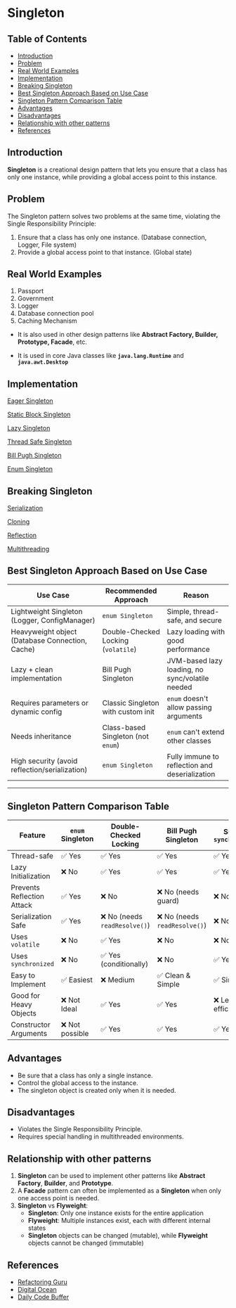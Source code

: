 # Singleton

## Table of Contents

- [Introduction](#introduction)
- [Problem](#problem)
- [Real World Examples](#real-world-examples)
- [Implementation](#implementation)
- [Breaking Singleton](#breaking-singleton)
- [Best Singleton Approach Based on Use Case](#best-singleton-approach-based-on-use-case)
- [Singleton Pattern Comparison Table](#singleton-pattern-comparison-table)
- [Advantages](#advantages)
- [Disadvantages](#disadvantages)
- [Relationship with other patterns](#relationship-with-other-patterns)
- [References](#references)

## Introduction

**Singleton** is a creational design pattern that lets you ensure that a class has only one instance, while providing a global access point to this instance.

## Problem

The Singleton pattern solves two problems at the same time, violating the Single Responsibility Principle:

1. Ensure that a class has only one instance. (Database connection, Logger, File system)
2. Provide a global access point to that instance. (Global state)

## Real World Examples

1. Passport
2. Government
3. Logger
4. Database connection pool
5. Caching Mechanism

- It is also used in other design patterns like
**Abstract Factory, Builder, Prototype, Facade**, etc.

- It is used in core Java classes like **`java.lang.Runtime`** and **`java.awt.Desktop`**

## Implementation

[Eager Singleton](EagerSingleton.java)

[Static Block Singleton](StaticBlockSingleton.java)

[Lazy Singleton](LazySingleton.java)

[Thread Safe Singleton](MultiThreadSingleton.java)

[Bill Pugh Singleton](BillPughSingleton.java)

[Enum Singleton](EnumSingleton.java)

## Breaking Singleton

[Serialization](violation/Serialization.java)

[Cloning](violation/Cloning.java)

[Reflection](violation/Reflection.java)

[Multithreading](violation/MultiThread.java)

## Best Singleton Approach Based on Use Case

| **Use Case**                                    | **Recommended Approach**            | **Reason**                                      |
| ----------------------------------------------- | ----------------------------------- | ----------------------------------------------- |
| Lightweight Singleton (Logger, ConfigManager)   | `enum Singleton`                    | Simple, thread-safe, and secure                 |
| Heavyweight object (Database Connection, Cache) | Double-Checked Locking (`volatile`) | Lazy loading with good performance              |
| Lazy + clean implementation                     | Bill Pugh Singleton                 | JVM-based lazy loading, no sync/volatile needed |
| Requires parameters or dynamic config           | Classic Singleton with custom init  | `enum` doesn't allow passing arguments          |
| Needs inheritance                               | Class-based Singleton (not `enum`)  | `enum` can't extend other classes               |
| High security (avoid reflection/serialization)  | `enum Singleton`                    | Fully immune to reflection and deserialization  |

---

## Singleton Pattern Comparison Table

| Feature                    | `enum` Singleton | Double-Checked Locking        | Bill Pugh Singleton           | Simple `synchronized` |
| -------------------------- | ---------------- | ----------------------------- | ----------------------------- | --------------------- |
| Thread-safe                | ✅ Yes           | ✅ Yes                        | ✅ Yes                        | ✅ Yes                |
| Lazy Initialization        | ❌ No            | ✅ Yes                        | ✅ Yes                        | ✅ Yes                |
| Prevents Reflection Attack | ✅ Yes           | ❌ No                         | ❌ No (needs guard)           | ❌ No                 |
| Serialization Safe         | ✅ Yes           | ❌ No (needs `readResolve()`) | ❌ No (needs `readResolve()`) | ❌ No                 |
| Uses `volatile`            | ❌ No            | ✅ Yes                        | ❌ No                         | ❌ No                 |
| Uses `synchronized`        | ❌ No            | ✅ Yes (conditionally)        | ❌ No                         | ✅ Yes                |
| Easy to Implement          | ✅ Easiest       | ❌ Medium                     | ✅ Clean & Simple             | ✅ Simple             |
| Good for Heavy Objects     | ❌ Not Ideal     | ✅ Yes                        | ✅ Yes                        | ❌ Less efficient     |
| Constructor Arguments      | ❌ Not possible  | ✅ Yes                        | ✅ Yes                        | ✅ Yes                |

## Advantages

- Be sure that a class has only a single instance.
- Control the global access to the instance.
- The singleton object is created only when it is needed.

## Disadvantages

- Violates the Single Responsibility Principle.
- Requires special handling in multithreaded environments.

## Relationship with other patterns

1. **Singleton** can be used to implement other patterns like **Abstract Factory**, **Builder**, and **Prototype**.
2. A **Facade** pattern can often be implemented as a **Singleton** when only one access point is needed.
3. **Singleton** vs **Flyweight**:
   - **Singleton**: Only one instance exists for the entire application
   - **Flyweight**: Multiple instances exist, each with different internal states
   - **Singleton** objects can be changed (mutable), while **Flyweight** objects cannot be changed (immutable)

## References

- [Refactoring Guru](https://refactoring.guru/design-patterns/singleton)
- [Digital Ocean](https://www.digitalocean.com/community/tutorials/java-singleton-design-pattern-best-practices-examples)
- [Daily Code Buffer](https://youtu.be/ASI0TfcY_7U?si=UEDTjKJdGbjb2HKE)
